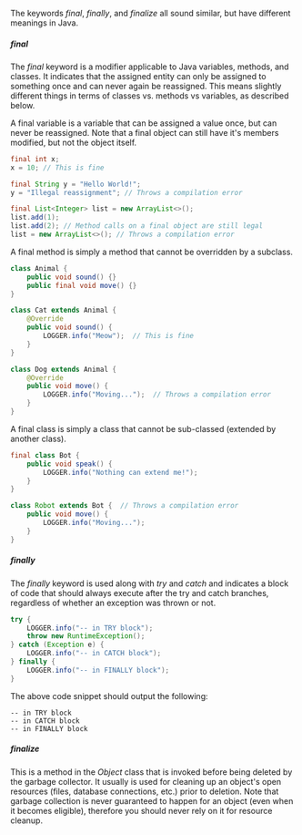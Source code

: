 The keywords *final*, *finally*, and *finalize* all sound similar, but have different meanings in Java.

##### final

The *final* keyword is a  modifier applicable to Java variables, methods, and classes. It indicates that the assigned entity can only be assigned to something once and can never again be reassigned. This means slightly different things in terms of classes vs. methods vs variables, as described below.

A final variable is a variable that can be assigned a value once, but can never be reassigned. Note that a final object can still have it's members modified, but not the object itself.

```java
final int x;
x = 10; // This is fine

final String y = "Hello World!";
y = "Illegal reassignment"; // Throws a compilation error

final List<Integer> list = new ArrayList<>();
list.add(1);
list.add(2); // Method calls on a final object are still legal
list = new ArrayList<>(); // Throws a compilation error
```

A final method is simply a method that cannot be overridden by a subclass.

```java
class Animal {
    public void sound() {}
    public final void move() {}
}

class Cat extends Animal {
    @Override
    public void sound() {
        LOGGER.info("Meow");  // This is fine
    }
}

class Dog extends Animal {
    @Override
    public void move() {
        LOGGER.info("Moving...");  // Throws a compilation error
    }
} 
```

A final class is simply a class that cannot be sub-classed (extended by another class).

```java
final class Bot {
    public void speak() {
        LOGGER.info("Nothing can extend me!");
    }
}

class Robot extends Bot {  // Throws a compilation error
    public void move() {
        LOGGER.info("Moving...");
    }
} 
```



##### finally

The *finally* keyword is used along with *try* and *catch* and indicates a block of code that should always execute after the try and catch branches, regardless of whether an exception was thrown or not.

```java
try {
    LOGGER.info("-- in TRY block");
    throw new RuntimeException();
} catch (Exception e) {
    LOGGER.info("-- in CATCH block");
} finally {
    LOGGER.info("-- in FINALLY block");
}
```

The above code snippet should output the following:

```console
-- in TRY block
-- in CATCH block
-- in FINALLY block
```



##### finalize

This is a method in the *Object* class that is invoked before being deleted by the garbage collector. It usually is used for cleaning up an object's open resources (files, database connections, etc.) prior to deletion. Note that garbage collection is never guaranteed to happen for an object (even when it becomes eligible), therefore you should never rely on it for resource cleanup.

